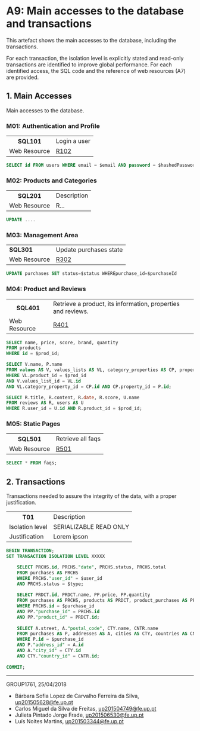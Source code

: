 # A9: Main accesses to the database and transactions

This artefact shows the main accesses to the database, including the transactions.

For each transaction, the isolation level is explicitly stated and read-only transactions are identified to improve global performance. For each identified access, the SQL code and the reference of web resources (A7) are provided.

## 1. Main Accesses
 
Main accesses to the database.
 
### M01: Authentication and Profile

<table>
    <tr>
        <th>SQL101</th>
        <td>Login a user</td>
    </tr>
    <tr>
        <td>Web Resource</td>
        <td><a href="https://github.com/literallysofia/lbaw1761/blob/documentation/artifacts/a7/a7.md#r102---sign-in-action">R102</a></td>
    </tr>
</table>

```sql
SELECT id FROM users WHERE email = $email AND password = $hashedPassword;
```

### M02: Products and Categories

<table>
    <tr>
        <th>SQL201</th>
        <td>Description</td>
    </tr>
    <tr>
        <td>Web Resource</td>
        <td>R...</td>
    </tr>
</table>

```sql
UPDATE ....
```
### M03: Management Area

<table>
    <tr>
        <td><strong>SQL301</strong></td>
        <td> Update purchases state
        </td>
    </tr>
    <tr>
        <td>Web Resource</td>
        <td><a href="https://github.com/literallysofia/lbaw1761/blob/documentation/artifacts/a7/a7.md#r302---update-purchases-state-action">R302</a>
        </td>
    </tr>
</table>

```sql
UPDATE purchases SET status=$status WHEREpurchase_id=$purchaseId
```

### M04: Product and Reviews

<table>
    <tr>
        <th>SQL401</th>
        <td>Retrieve a product, its information, properties and reviews.</td>
    </tr>
    <tr>
        <td>Web Resource</td>
        <td><a href="https://github.com/literallysofia/lbaw1761/blob/documentation/artifacts/a7/a7.md#r401-product-page">R401</a></td>
    </tr>
</table>

```sql
SELECT name, price, score, brand, quantity
FROM products
WHERE id = $prod_id;

SELECT V.name, P.name
FROM values AS V, values_lists AS VL, category_properties AS CP, properties AS P
WHERE VL.product_id = $prod_id
AND V.values_list_id = VL.id
AND VL.category_property_id = CP.id AND CP.property_id = P.id;

SELECT R.title, R.content, R.date, R.score, U.name
FROM reviews AS R, users AS U
WHERE R.user_id = U.id AND R.product_id = $prod_id;
```

### M05: Static Pages

<table>
    <tr>
        <th>SQL501</th>
        <td>Retrieve all faqs</td>
    </tr>
    <tr>
        <td>Web Resource</td>
        <td><a href="https://github.com/literallysofia/lbaw1761/blob/documentation/artifacts/a7/a7.md#r501-faq-page">R501</a></td>
    </tr>
</table>

```sql
SELECT * FROM faqs;
```

## 2. Transactions
 
Transactions needed to assure the integrity of the data, with a proper justification.
 
<table>
    <tr>
        <th>T01</th>
        <td>Description</td>
    </tr>
    <tr>
        <td>Isolation level</td>
        <td>SERIALIZABLE READ ONLY</td>
    </tr>
    <tr>
        <td>Justification</td>
        <td>Lorem ipson</td>
    </tr>
</table>

```sql
BEGIN TRANSACTION;
SET TRANSACTION ISOLATION LEVEL XXXXX

    SELECT PRCHS.id, PRCHS."date", PRCHS.status, PRCHS.total
    FROM purchases AS PRCHS
    WHERE PRCHS."user_id" = $user_id
    AND PRCHS.status = $type;
    
    SELECT PRDCT.id, PRDCT.name, PP.price, PP.quantity
    FROM purchases AS PRCHS, products AS PRDCT, product_purchases AS PP
    WHERE PRCHS.id = $purchase_id
    AND PP."purchase_id" = PRCHS.id
    AND PP."product_id" = PRDCT.id;
    
    SELECT A.street, A."postal_code", CTY.name, CNTR.name
    FROM purchases AS P, addresses AS A, cities AS CTY, countries AS CNTR
    WHERE P.id = $purchase_id
    AND P."address_id" = A.id
    AND A."city_id" = CTY.id
    AND CTY."country_id" = CNTR.id;
    
COMMIT;
```

 
***
 
GROUP1761, 25/04/2018
 
* Bárbara Sofia Lopez de Carvalho Ferreira da Silva, up201505628@fe.up.pt
* Carlos Miguel da Silva de Freitas, up201504749@fe.up.pt
* Julieta Pintado Jorge Frade, up201506530@fe.up.pt
* Luís Noites Martins, up201503344@fe.up.pt
